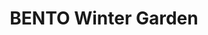 ---
layout: place
title: "BENTO Winter Garden"
permalink: /florida/winter-garden/bento-winter-garden.html
stateAbbr: FL
stateName: Florida
cityName: Winter Garden
seo:
  name: "BENTO Winter Garden"
  type: Restaurant
  links: https://eatatbento.com/locations/plant-street-market/?utm_source=gbp&utm_medium=website-button&utm_campaign=winter-garden-gbp
description: "Looking for sushi in Winter Garden, Florida? Check out BENTO Winter Garden for a delightful Japanese dining experience. Enjoy a variety of sushi and other di..."
place_id: ChIJ5anqxNeD54gRv5UOanLlXNA
photos:
  - name: >-
      places/ChIJ5anqxNeD54gRv5UOanLlXNA/photos/AeeoHcJNCSNPKDktpEdCA9ofQFARxVFByDZfFbDJ4CoRI21ul1SyTEVeZrmY0qd6Sismapd7EB8tTG6xp4lWSlJ2vCeKLjHaGXw1CTdLhn1kjmYa8SsfPGcOlZQa9XKs67rkl4GBmaJSpr3sbCp91r91qxGutY9jmMnwlt7EqIch_7C1H7OzzfSIk3Q8bH6g9s4GE1vFsh7xDcoN-sMLcRTkXfiZh97GFUaVgFiKmo3snDcl221d26RbKCdB-DsUhOBXc8S65qvKiKmj7C4CgAFP_1wnYxGvtL_2LW8pmQ9Qod4ArKsG1tpkmreV3rcln66XmYCGnooWDbdK2XVxuMiQx3x_GxPHQFZ_oG7crTHSVZDv-QDEY-YgZpSAfs_wg2Zh17zScZAEVq_7pmclf9YHr78ocglvRKUgxGtOq4CSeXiJkA
    widthPx: 4032
    heightPx: 2268
    authorAttributions:
      - displayName: Ameer Robinson
        uri: https://maps.google.com/maps/contrib/111596287056545530430
        photoUri: >-
          https://lh3.googleusercontent.com/a-/ALV-UjURv0oe4PtV9TIZtyCP1D6DVyF7nsqyA6wajbyGYH42QrFhlChJVA=s100-p-k-no-mo
    flagContentUri: >-
      https://www.google.com/local/imagery/report/?cb_client=maps_api_places.places_api&image_key=!1e10!2sCIHM0ogKEICAgIDNn_-wSg&hl=en-US
    googleMapsUri: >-
      https://www.google.com/maps/place//data=!3m4!1e2!3m2!1sCIHM0ogKEICAgIDNn_-wSg!2e10!4m2!3m1!1s0x88e783d7c4eaa9e5:0xd05ce5726a0e95bf
  - name: >-
      places/ChIJ5anqxNeD54gRv5UOanLlXNA/photos/AeeoHcIjflWNDplJlI7rVChcCjxJmr4HOStkbImFyUKTZxPNExrOuBuD1JBCU66Y5GVULm4fIQQwnRZkKIwScE_Vs_4ykEuCeqq-wu8IlCGxt6u52pZywjO_f6XV292iWXXHd8YTnqaJOq1uHniX-wy8vk7UhcpspNmqB6WLnYUhDE_neAKEgSPpPEAm7rB-IRflELcE3jqzNjSSAPMTv8RinGAJxsl1lCIB9vi9rfPzSPmO0z0d0ksLnyGADfcRVJKdMo9ut8-x8NrX8hakPbnk-9532sgBpGWNY9zlRRyOAGTWjA
    widthPx: 3307
    heightPx: 3307
    authorAttributions:
      - displayName: BENTO Winter Garden
        uri: https://maps.google.com/maps/contrib/110059764263252666126
        photoUri: >-
          https://lh3.googleusercontent.com/a-/ALV-UjVefi0UKa-mrNDt155N8-Prpn_ZFgPYCF7YNEaFWntV4zILfqU=s100-p-k-no-mo
    flagContentUri: >-
      https://www.google.com/local/imagery/report/?cb_client=maps_api_places.places_api&image_key=!1e10!2sAF1QipOj__y0Mfo4tV9pwJ6BEu_XBJc35ESc_RYbod7o&hl=en-US
    googleMapsUri: >-
      https://www.google.com/maps/place//data=!3m4!1e2!3m2!1sAF1QipOj__y0Mfo4tV9pwJ6BEu_XBJc35ESc_RYbod7o!2e10!4m2!3m1!1s0x88e783d7c4eaa9e5:0xd05ce5726a0e95bf
  - name: >-
      places/ChIJ5anqxNeD54gRv5UOanLlXNA/photos/AeeoHcLar24JA3OdLGuD0NKPhgTL2TtlabsJFUcH4S85r7BptyC0EFQxOPrKdByernYT5QA5CGI1cPgdKRoP3dfNH6pBjmXWMFwuI1kMDnYT_ksL__l61WM1TE14oImc6-QgtCU7fAEL5-uM9W3b-rG1tCGHFdeZFTdwi-ArM4o18DQ-JGRMVNvO-k-KPgCu-3qTi0FYeiySr92dHGpIvz_ro0SfwMI74ikKYAd8kzWuelu4htA9DeHC5xhKuL7QYyuJkomV9LfHogbaNm2Yg9l2IGmag8gRv774hkFC2VMU08ZDug
    widthPx: 3212
    heightPx: 3212
    authorAttributions:
      - displayName: BENTO Winter Garden
        uri: https://maps.google.com/maps/contrib/110059764263252666126
        photoUri: >-
          https://lh3.googleusercontent.com/a-/ALV-UjVefi0UKa-mrNDt155N8-Prpn_ZFgPYCF7YNEaFWntV4zILfqU=s100-p-k-no-mo
    flagContentUri: >-
      https://www.google.com/local/imagery/report/?cb_client=maps_api_places.places_api&image_key=!1e10!2sAF1QipO-EnjJkNHsYJGFyZYmQTJtK33Sdl1ANQZZY8y5&hl=en-US
    googleMapsUri: >-
      https://www.google.com/maps/place//data=!3m4!1e2!3m2!1sAF1QipO-EnjJkNHsYJGFyZYmQTJtK33Sdl1ANQZZY8y5!2e10!4m2!3m1!1s0x88e783d7c4eaa9e5:0xd05ce5726a0e95bf
  - name: >-
      places/ChIJ5anqxNeD54gRv5UOanLlXNA/photos/AeeoHcKfvMa4jgbNQR3hUNcOGMDKu72bcm2-MKPs8Jn8c10BL8Sp3E_DljmUGkgfQkITcQMoeqzj0Kd6q9pUavDIyVD4JALeWG1EEOxGF1lSn5OFgHlQpEf5HpvPul6415RzmvtM0HwwG_STKNEshnbkyz6pMaN85qU8W1BSGayMo9mcrJony-iQwKkhLxRC6B4-5RGE_dZS7r_57y8ch9I0LdCt_5oZdNcr1uBgThe90njn60GemoiP06vT3SgF-5JcWzVp7LrshL_CmRA-GP7Xu7H3juhUNrYEyOtfjar1aKFpeA
    widthPx: 2069
    heightPx: 2586
    authorAttributions:
      - displayName: BENTO Winter Garden
        uri: https://maps.google.com/maps/contrib/110059764263252666126
        photoUri: >-
          https://lh3.googleusercontent.com/a-/ALV-UjVefi0UKa-mrNDt155N8-Prpn_ZFgPYCF7YNEaFWntV4zILfqU=s100-p-k-no-mo
    flagContentUri: >-
      https://www.google.com/local/imagery/report/?cb_client=maps_api_places.places_api&image_key=!1e10!2sAF1QipNvJxvPLoznFJO5Kc_AMIT3tK-BJoD3FsrSzpTr&hl=en-US
    googleMapsUri: >-
      https://www.google.com/maps/place//data=!3m4!1e2!3m2!1sAF1QipNvJxvPLoznFJO5Kc_AMIT3tK-BJoD3FsrSzpTr!2e10!4m2!3m1!1s0x88e783d7c4eaa9e5:0xd05ce5726a0e95bf
  - name: >-
      places/ChIJ5anqxNeD54gRv5UOanLlXNA/photos/AeeoHcLyxbreLFNyy4e2o95Coe8shOOObsqcDw4lDXj1AwcHYLBvB3X3eKP4yozO6nbc-ub9EFOx7_uqcZxFxaGjOJrmUrdVUwWjBhBNGx35gj4S3azeE9orQdtmbf7jlb0jp6IUX0sIU9pt2jsZBYA0H3HpuGPgXEp_10-afOSW4XqiFM9Z97iyHqIwyi2bAga5N_jVEbw8dpYPosMT3ti8JSaR0NVMoPOqtvv6cTi26gLJsAbMdzvSz5sBRbqky9EPZimrhJ1FSGQRIvb6IBnn0pA_1zPe9I3XH7DYd4TpdYJ4Vg
    widthPx: 2655
    heightPx: 3264
    authorAttributions:
      - displayName: BENTO Winter Garden
        uri: https://maps.google.com/maps/contrib/110059764263252666126
        photoUri: >-
          https://lh3.googleusercontent.com/a-/ALV-UjVefi0UKa-mrNDt155N8-Prpn_ZFgPYCF7YNEaFWntV4zILfqU=s100-p-k-no-mo
    flagContentUri: >-
      https://www.google.com/local/imagery/report/?cb_client=maps_api_places.places_api&image_key=!1e10!2sAF1QipO8MR10N2Um3P_uqw0l_Owe9OYiEkGT6zAYT-ah&hl=en-US
    googleMapsUri: >-
      https://www.google.com/maps/place//data=!3m4!1e2!3m2!1sAF1QipO8MR10N2Um3P_uqw0l_Owe9OYiEkGT6zAYT-ah!2e10!4m2!3m1!1s0x88e783d7c4eaa9e5:0xd05ce5726a0e95bf
  - name: >-
      places/ChIJ5anqxNeD54gRv5UOanLlXNA/photos/AeeoHcKZd7MoV92DHmL3UxYZAW3MGJx7wHmAnFUqBJ_JZ8cydaYp2WNEMMRbwPkCUzhlSomOogZtIu1QtlBT6rGrku79BguCtb6R1qr5hxcu8kEuuzYrzQSO6oM4I61_MVd2AjnJbJAkhJi3-fZYxPJ4avDynnSMB69XO6aAfyl5L23rt0nxQPli4iwmMLmltiwZliMKs9Ew_oUuAwgykrJMQPIehMSbYCLPERVBUQlQfxhMrc9d5zbJ64eMLxg771vAhq7N2L_aTIiglT_3ghWymfKHIum8-dClGPRtcdABe1UpSurEtQIAxaaDIa7-2yhS5rqSfTXB_jDSy5vy8lI3lZNVYaSWD8g5dptr4K-MDtNuw40hkreUfiSkg0LE8aRlDPgYmle-PHu48Etpy8nwpjPm8gdzzLxVRnaxqJBJ10IIvZcl
    widthPx: 3000
    heightPx: 4000
    authorAttributions:
      - displayName: P L
        uri: https://maps.google.com/maps/contrib/107741481954653725306
        photoUri: >-
          https://lh3.googleusercontent.com/a-/ALV-UjUHAdqwq6Deecm9OJRSu9434PkU1uB09lLQehFR4KkKmLMd4HiY=s100-p-k-no-mo
    flagContentUri: >-
      https://www.google.com/local/imagery/report/?cb_client=maps_api_places.places_api&image_key=!1e10!2sCIHM0ogKEICAgMCgsv20vwE&hl=en-US
    googleMapsUri: >-
      https://www.google.com/maps/place//data=!3m4!1e2!3m2!1sCIHM0ogKEICAgMCgsv20vwE!2e10!4m2!3m1!1s0x88e783d7c4eaa9e5:0xd05ce5726a0e95bf
  - name: >-
      places/ChIJ5anqxNeD54gRv5UOanLlXNA/photos/AeeoHcJ2sy03YDMlIWy2PMpRDdJzNOqHulsDFJBBXFjhQOR9VHce9u4QIGurS7b0oEOevLE4ZHWJR_GjFUugeJWI_x0oYj6JcB9M6LQ_XwVeHzv69rPgPuB-8QmxNZzW6MNMVqkSMZrw5ysSgsLyPTeTa9qOiOSu1EgiqgoXG_V-htWazUGGIdJb8NRxC5hTdB8BqWv5KbK82CVTSmBnduCY557HwPzFJUK3F28Cu5RLttaOe1LwnecChQE1Pf7Pk28cVCauGPnHooHO8-hICmqYtwYqBt6FN8_PypK-9allvhiL1w
    widthPx: 3200
    heightPx: 4800
    authorAttributions:
      - displayName: BENTO Winter Garden
        uri: https://maps.google.com/maps/contrib/110059764263252666126
        photoUri: >-
          https://lh3.googleusercontent.com/a-/ALV-UjVefi0UKa-mrNDt155N8-Prpn_ZFgPYCF7YNEaFWntV4zILfqU=s100-p-k-no-mo
    flagContentUri: >-
      https://www.google.com/local/imagery/report/?cb_client=maps_api_places.places_api&image_key=!1e10!2sAF1QipNNwBFT007cyw7p_M5wV5e2WrlGvDcblkCMTE-c&hl=en-US
    googleMapsUri: >-
      https://www.google.com/maps/place//data=!3m4!1e2!3m2!1sAF1QipNNwBFT007cyw7p_M5wV5e2WrlGvDcblkCMTE-c!2e10!4m2!3m1!1s0x88e783d7c4eaa9e5:0xd05ce5726a0e95bf
  - name: >-
      places/ChIJ5anqxNeD54gRv5UOanLlXNA/photos/AeeoHcJUj-9YchHGu6h5G-OC9d-dEQSvDnuPOR0DBBKIgYG9hon0kKOJauJW-aSbs3T8-PiK9nWurbA8-Lv2i3rQYTSab1GoQcgc0PCA-nimTdSeKM34znOigxoLUiTojkXpMuuPlEKQG_DaSw12aWd18fVm9oxftnort5BtKoyre57wtUvG8UB91FfGMUDGVpJ8Y7FOi0uk9uPSHe5Ijc7IlUUABet7ewTXoPN_HsQ0kUGOEpvVbo7bZuRJ361bMfbfBz06vUUNo-WDsxqmaA_aXONFXJsOz52es8KSE2Rd4KzO9g
    widthPx: 3646
    heightPx: 4557
    authorAttributions:
      - displayName: BENTO Winter Garden
        uri: https://maps.google.com/maps/contrib/110059764263252666126
        photoUri: >-
          https://lh3.googleusercontent.com/a-/ALV-UjVefi0UKa-mrNDt155N8-Prpn_ZFgPYCF7YNEaFWntV4zILfqU=s100-p-k-no-mo
    flagContentUri: >-
      https://www.google.com/local/imagery/report/?cb_client=maps_api_places.places_api&image_key=!1e10!2sAF1QipNFgPGmbxWsj4qlCB_vqiyVbP5qq9cOToDVzYsg&hl=en-US
    googleMapsUri: >-
      https://www.google.com/maps/place//data=!3m4!1e2!3m2!1sAF1QipNFgPGmbxWsj4qlCB_vqiyVbP5qq9cOToDVzYsg!2e10!4m2!3m1!1s0x88e783d7c4eaa9e5:0xd05ce5726a0e95bf
  - name: >-
      places/ChIJ5anqxNeD54gRv5UOanLlXNA/photos/AeeoHcJF57utPDCb61kbD55mUzlhs8jytKYAnniplW4F1k92dxt904GqQ0vUXs13tBq63OvwuUmPB_JEVzrs17uRbLSTKfQcv_4T0mpu4py8IE3f6FtIAKQ3nA_Ay4U8KJXU-Gl6oev85grNzY_iDnBRnLWhpaB6fxG7MfTP4EEdI7zaSS5nf_2-xka4n-DLBPfOygolohTq3e0mSDde92s6KP5jtw9_V0MLMMrMbRlhVbLVGltSupzU2KnyVn1gt1rD056IQp9ygmPO_fCIjk0GPgD40bkLJQTShBgeFkDD9zsLhH_eCj87DpKL7u9EQuoM2-_68LCG6j2Bke92XqS6aN2m982DeRhYoOuC7zWM4eMRC2v_3zdClHWtgLWwgSupZQ7HmH_pDi6jPFCIDImeFaN4NIKEX_Fpui4c9JEU5m3kNqKY
    widthPx: 4032
    heightPx: 2268
    authorAttributions:
      - displayName: Ameer Robinson
        uri: https://maps.google.com/maps/contrib/111596287056545530430
        photoUri: >-
          https://lh3.googleusercontent.com/a-/ALV-UjURv0oe4PtV9TIZtyCP1D6DVyF7nsqyA6wajbyGYH42QrFhlChJVA=s100-p-k-no-mo
    flagContentUri: >-
      https://www.google.com/local/imagery/report/?cb_client=maps_api_places.places_api&image_key=!1e10!2sCIHM0ogKEICAgIDNn_-wigE&hl=en-US
    googleMapsUri: >-
      https://www.google.com/maps/place//data=!3m4!1e2!3m2!1sCIHM0ogKEICAgIDNn_-wigE!2e10!4m2!3m1!1s0x88e783d7c4eaa9e5:0xd05ce5726a0e95bf
  - name: >-
      places/ChIJ5anqxNeD54gRv5UOanLlXNA/photos/AeeoHcJr5JQAIcvk0M_sOO2adk7MHHiRGPFB0LAd7KwLFZYJDO0eXMwB3-GMYF37GXAN5OEyvtPAmXjXwCprQWatUgW_IWYiz7u2W3bPq1f8M8lDRxL3NCOBePFgcpoBkaH9eiyQKo9zeP-Btu7Sco3yPPhL8y511okGxafjNG0I2lNEyrZPRUcQC9r5vG42Od-q17-AkPIkxfYKYoZkwPZ6T8UX-NxQs2EhALUf8YJaENBWrOmrQxoe5ERgROMhhQeu3eyqLjcYE4L8xVxO7wAHmtOr1EUaYuO04xv0-nIMGFlYXQ
    widthPx: 3840
    heightPx: 4800
    authorAttributions:
      - displayName: BENTO Winter Garden
        uri: https://maps.google.com/maps/contrib/110059764263252666126
        photoUri: >-
          https://lh3.googleusercontent.com/a-/ALV-UjVefi0UKa-mrNDt155N8-Prpn_ZFgPYCF7YNEaFWntV4zILfqU=s100-p-k-no-mo
    flagContentUri: >-
      https://www.google.com/local/imagery/report/?cb_client=maps_api_places.places_api&image_key=!1e10!2sAF1QipPxl3PWNGY195YbLZ8EibjqDYQ4ASF6bw-khMAg&hl=en-US
    googleMapsUri: >-
      https://www.google.com/maps/place//data=!3m4!1e2!3m2!1sAF1QipPxl3PWNGY195YbLZ8EibjqDYQ4ASF6bw-khMAg!2e10!4m2!3m1!1s0x88e783d7c4eaa9e5:0xd05ce5726a0e95bf
address: '426 W Plant St #8, Winter Garden, FL 34787, USA'
street: '426 W Plant St #8'
city: Winter Garden
state: FL
zip: '34787'
country: USA
neighborhood: null
latitude: '28.564195'
longitude: '-81.590787'
accessibility_options:
  wheelchairAccessibleParking: true
  wheelchairAccessibleEntrance: true
  wheelchairAccessibleRestroom: true
  wheelchairAccessibleSeating: true
business_status: OPERATIONAL
name: BENTO Winter Garden
google_maps_links:
  directionsUri: >-
    https://www.google.com/maps/dir//''/data=!4m7!4m6!1m1!4e2!1m2!1m1!1s0x88e783d7c4eaa9e5:0xd05ce5726a0e95bf!3e0
  placeUri: https://maps.google.com/?cid=15014127537314764223
  writeAReviewUri: >-
    https://www.google.com/maps/place//data=!4m3!3m2!1s0x88e783d7c4eaa9e5:0xd05ce5726a0e95bf!12e1
  reviewsUri: >-
    https://www.google.com/maps/place//data=!4m4!3m3!1s0x88e783d7c4eaa9e5:0xd05ce5726a0e95bf!9m1!1b1
  photosUri: >-
    https://www.google.com/maps/place//data=!4m3!3m2!1s0x88e783d7c4eaa9e5:0xd05ce5726a0e95bf!10e5
primary_type: Asian Restaurant
opening_hours:
  regular: null
  current: null
secondary_opening_hours:
  regular:
    weekdayDescriptions: null
    type: null
  current:
    weekdayDescriptions: null
    type: null
phone: (407) 347-5549
price_level: PRICE_LEVEL_MODERATE
price_range: $10 &ndash; $20
rating: '3.6'
rating_count: 61
website: >-
  https://eatatbento.com/locations/plant-street-market/?utm_source=gbp&utm_medium=website-button&utm_campaign=winter-garden-gbp
reviews:
  - name: >-
      places/ChIJ5anqxNeD54gRv5UOanLlXNA/reviews/ChZDSUhNMG9nS0VJQ0FnTUNnc3YyMFh3EAE
    relativePublishTimeDescription: a month ago
    rating: 5
    text:
      text: >-
        Simple and delicious! Perfect poke bowls and sushi rolls made right
        before your eyes! Everything tasted fresh and very well seasoned! Quick
        service and friendly staff. Definitely recommend!
      languageCode: en
    originalText:
      text: >-
        Simple and delicious! Perfect poke bowls and sushi rolls made right
        before your eyes! Everything tasted fresh and very well seasoned! Quick
        service and friendly staff. Definitely recommend!
      languageCode: en
    authorAttribution:
      displayName: P L
      uri: https://www.google.com/maps/contrib/107741481954653725306/reviews
      photoUri: >-
        https://lh3.googleusercontent.com/a-/ALV-UjUHAdqwq6Deecm9OJRSu9434PkU1uB09lLQehFR4KkKmLMd4HiY=s128-c0x00000000-cc-rp-mo-ba6
    publishTime: '2025-02-15T18:10:05.146214Z'
    flagContentUri: >-
      https://www.google.com/local/review/rap/report?postId=ChZDSUhNMG9nS0VJQ0FnTUNnc3YyMFh3EAE&d=17924085&t=1
    googleMapsUri: >-
      https://www.google.com/maps/reviews/data=!4m6!14m5!1m4!2m3!1sChZDSUhNMG9nS0VJQ0FnTUNnc3YyMFh3EAE!2m1!1s0x88e783d7c4eaa9e5:0xd05ce5726a0e95bf
  - name: >-
      places/ChIJ5anqxNeD54gRv5UOanLlXNA/reviews/ChZDSUhNMG9nS0VJQ0FnSUR2OTdYOUZBEAE
    relativePublishTimeDescription: 3 months ago
    rating: 5
    text:
      text: >-
        I took a sushi combo for 16.5$. There were total 16 small sushis.


        These sushis were pretty decent. It was bit smaller than the regular
        size. But I enjoyed it.
      languageCode: en
    originalText:
      text: >-
        I took a sushi combo for 16.5$. There were total 16 small sushis.


        These sushis were pretty decent. It was bit smaller than the regular
        size. But I enjoyed it.
      languageCode: en
    authorAttribution:
      displayName: muztoba rabbani
      uri: https://www.google.com/maps/contrib/102566887447585682013/reviews
      photoUri: >-
        https://lh3.googleusercontent.com/a-/ALV-UjWRV0XTwmgU6VqdnbmVOLPuHcWwD0nQAycLXwYQ8uFsrOG2HeyX=s128-c0x00000000-cc-rp-mo
    publishTime: '2024-12-25T05:14:00.633190Z'
    flagContentUri: >-
      https://www.google.com/local/review/rap/report?postId=ChZDSUhNMG9nS0VJQ0FnSUR2OTdYOUZBEAE&d=17924085&t=1
    googleMapsUri: >-
      https://www.google.com/maps/reviews/data=!4m6!14m5!1m4!2m3!1sChZDSUhNMG9nS0VJQ0FnSUR2OTdYOUZBEAE!2m1!1s0x88e783d7c4eaa9e5:0xd05ce5726a0e95bf
  - name: >-
      places/ChIJ5anqxNeD54gRv5UOanLlXNA/reviews/ChdDSUhNMG9nS0VJQ0FnSUNYbFlYQ2x3RRAB
    relativePublishTimeDescription: 5 months ago
    rating: 2
    text:
      text: >-
        This miserable poke bowl was $19 before Tip. I have been coming here for
        years and thought they were expensive but it has really gone down hill.
        Maybe the other sushi place inside is better, I hope so. Go to Publix,
        you’ll be happier
      languageCode: en
    originalText:
      text: >-
        This miserable poke bowl was $19 before Tip. I have been coming here for
        years and thought they were expensive but it has really gone down hill.
        Maybe the other sushi place inside is better, I hope so. Go to Publix,
        you’ll be happier
      languageCode: en
    authorAttribution:
      displayName: J Hare
      uri: https://www.google.com/maps/contrib/116045880895877883901/reviews
      photoUri: >-
        https://lh3.googleusercontent.com/a-/ALV-UjWdidwiW7CnbIyhOPUjmg0ju8YYDqXyBGSW3Y9uEyvqoaJILALf=s128-c0x00000000-cc-rp-mo
    publishTime: '2024-10-18T22:50:38.488558Z'
    flagContentUri: >-
      https://www.google.com/local/review/rap/report?postId=ChdDSUhNMG9nS0VJQ0FnSUNYbFlYQ2x3RRAB&d=17924085&t=1
    googleMapsUri: >-
      https://www.google.com/maps/reviews/data=!4m6!14m5!1m4!2m3!1sChdDSUhNMG9nS0VJQ0FnSUNYbFlYQ2x3RRAB!2m1!1s0x88e783d7c4eaa9e5:0xd05ce5726a0e95bf
  - name: >-
      places/ChIJ5anqxNeD54gRv5UOanLlXNA/reviews/ChdDSUhNMG9nS0VJQ0FnSURObjlfSnd3RRAB
    relativePublishTimeDescription: a year ago
    rating: 1
    text:
      text: >-
        A Letdown at Bento Sushi + Poke: A Review


        My dining experience was far from what I had anticipated, and
        unfortunately, it left a lot to be desired. The establishment, which
        promotes itself as a purveyor of fine sushi, missed the mark on several
        fundamental aspects of a satisfying dining experience.


        **Customer Service: A Missed Opportunity for Engagement**


        One of the most glaring issues was the lack of customer service. In an
        era where dining is not just about food but the experience, they seemed
        to forget the basics of hospitality. Despite opting for self-service,
        there's an expectation of minimal interaction, especially in a setting
        where chefs and customers share the same space. The complete absence of
        engagement—no greetings, no acknowledgment, not even a simple 'thank
        you'—felt cold and unwelcoming. This oversight turned what could have
        been a warm, inviting dining experience into a transaction devoid of any
        personal touch.


        **Sushi Selection: A Surface Variety**


        The restaurant boasts a diverse sushi menu, but this claim doesn't hold
        up under scrutiny. Despite a seemingly extensive list of rolls, the
        variety is superficial at best. The options quickly reveal themselves to
        be variations on a very limited theme, fitting into just one or two
        categories. This lack of genuine variety is a significant disappointment
        for any sushi enthusiast looking to explore a range of flavors and
        textures.


        **Portion Size vs. Price: An Imbalance**


        The portion size of the rolls further compounds the issue. They are
        surprisingly small, particularly when you consider the premium pricing.
        This imbalance between the amount of food and the cost is jarring,
        making it difficult to justify the expense. Dining out, especially at a
        sushi restaurant, is expected to be a treat—a balance of quality,
        quantity, and cost and unfortunately fails to deliver on this front,
        which left me feeling short-changed.


        **Sushi Quality: An Unpleasant Surprise**


        Perhaps the most disappointing aspect of the meal was the sushi itself.
        The rice, arguably the cornerstone of any sushi roll, was flavored in an
        unconventional manner that was, frankly, off-putting. This unexpected
        taste overshadowed the quality of the ingredients, making the rolls
        difficult to enjoy. Sushi rice should enhance the flavor of the seafood
        and other components, not detract from it. This fundamental misstep in
        preparation was a significant detractor from the overall quality of the
        meal.


        **Conclusion: Unlikely to Return**


        Considering these factors—the stark lack of customer service, the
        illusion of variety, the poor value for money, and the disappointing
        quality of the sushi—I find it hard to recommend. The dining experience
        fell short of expectations on many levels, and with so many other
        options available, I see no reason to return. For those seeking a
        memorable sushi experience, it may be wise to look elsewhere, where the
        balance of quality, service, and value is better maintained. I hope they
        take this genuine feedback and make positive changes for a better dining
        experience in the future.
      languageCode: en
    originalText:
      text: >-
        A Letdown at Bento Sushi + Poke: A Review


        My dining experience was far from what I had anticipated, and
        unfortunately, it left a lot to be desired. The establishment, which
        promotes itself as a purveyor of fine sushi, missed the mark on several
        fundamental aspects of a satisfying dining experience.


        **Customer Service: A Missed Opportunity for Engagement**


        One of the most glaring issues was the lack of customer service. In an
        era where dining is not just about food but the experience, they seemed
        to forget the basics of hospitality. Despite opting for self-service,
        there's an expectation of minimal interaction, especially in a setting
        where chefs and customers share the same space. The complete absence of
        engagement—no greetings, no acknowledgment, not even a simple 'thank
        you'—felt cold and unwelcoming. This oversight turned what could have
        been a warm, inviting dining experience into a transaction devoid of any
        personal touch.


        **Sushi Selection: A Surface Variety**


        The restaurant boasts a diverse sushi menu, but this claim doesn't hold
        up under scrutiny. Despite a seemingly extensive list of rolls, the
        variety is superficial at best. The options quickly reveal themselves to
        be variations on a very limited theme, fitting into just one or two
        categories. This lack of genuine variety is a significant disappointment
        for any sushi enthusiast looking to explore a range of flavors and
        textures.


        **Portion Size vs. Price: An Imbalance**


        The portion size of the rolls further compounds the issue. They are
        surprisingly small, particularly when you consider the premium pricing.
        This imbalance between the amount of food and the cost is jarring,
        making it difficult to justify the expense. Dining out, especially at a
        sushi restaurant, is expected to be a treat—a balance of quality,
        quantity, and cost and unfortunately fails to deliver on this front,
        which left me feeling short-changed.


        **Sushi Quality: An Unpleasant Surprise**


        Perhaps the most disappointing aspect of the meal was the sushi itself.
        The rice, arguably the cornerstone of any sushi roll, was flavored in an
        unconventional manner that was, frankly, off-putting. This unexpected
        taste overshadowed the quality of the ingredients, making the rolls
        difficult to enjoy. Sushi rice should enhance the flavor of the seafood
        and other components, not detract from it. This fundamental misstep in
        preparation was a significant detractor from the overall quality of the
        meal.


        **Conclusion: Unlikely to Return**


        Considering these factors—the stark lack of customer service, the
        illusion of variety, the poor value for money, and the disappointing
        quality of the sushi—I find it hard to recommend. The dining experience
        fell short of expectations on many levels, and with so many other
        options available, I see no reason to return. For those seeking a
        memorable sushi experience, it may be wise to look elsewhere, where the
        balance of quality, service, and value is better maintained. I hope they
        take this genuine feedback and make positive changes for a better dining
        experience in the future.
      languageCode: en
    authorAttribution:
      displayName: Ameer Robinson
      uri: https://www.google.com/maps/contrib/111596287056545530430/reviews
      photoUri: >-
        https://lh3.googleusercontent.com/a-/ALV-UjURv0oe4PtV9TIZtyCP1D6DVyF7nsqyA6wajbyGYH42QrFhlChJVA=s128-c0x00000000-cc-rp-mo-ba6
    publishTime: '2024-01-27T14:38:08.337540Z'
    flagContentUri: >-
      https://www.google.com/local/review/rap/report?postId=ChdDSUhNMG9nS0VJQ0FnSURObjlfSnd3RRAB&d=17924085&t=1
    googleMapsUri: >-
      https://www.google.com/maps/reviews/data=!4m6!14m5!1m4!2m3!1sChdDSUhNMG9nS0VJQ0FnSURObjlfSnd3RRAB!2m1!1s0x88e783d7c4eaa9e5:0xd05ce5726a0e95bf
  - name: >-
      places/ChIJ5anqxNeD54gRv5UOanLlXNA/reviews/ChdDSUhNMG9nS0VJQ0FnSUNianAzX3RBRRAB
    relativePublishTimeDescription: 8 months ago
    rating: 4
    text:
      text: >-
        Located inside of Plant Street Market in Winter Garden.  This is not
        your typical Bento Kitchen with full noodles and veggies, but it is a
        nice sushi/poke bowl addition to the other vendors at the market. The
        menu is limited, and I was surprised to see that the veggie roll or any
        veggie/vegan option was not part of the menu here. The staff was super
        nice and custom made something, but would be nice if they had the
        traditional veggie roll here as well.
      languageCode: en
    originalText:
      text: >-
        Located inside of Plant Street Market in Winter Garden.  This is not
        your typical Bento Kitchen with full noodles and veggies, but it is a
        nice sushi/poke bowl addition to the other vendors at the market. The
        menu is limited, and I was surprised to see that the veggie roll or any
        veggie/vegan option was not part of the menu here. The staff was super
        nice and custom made something, but would be nice if they had the
        traditional veggie roll here as well.
      languageCode: en
    authorAttribution:
      displayName: Rachel B
      uri: https://www.google.com/maps/contrib/112023111069244252316/reviews
      photoUri: >-
        https://lh3.googleusercontent.com/a-/ALV-UjUiByLp-5FqaEeTqz-TFDaAxRP6dnzMwk0ydumsLACDc5dzVgk=s128-c0x00000000-cc-rp-mo-ba6
    publishTime: '2024-07-27T04:14:20.853776Z'
    flagContentUri: >-
      https://www.google.com/local/review/rap/report?postId=ChdDSUhNMG9nS0VJQ0FnSUNianAzX3RBRRAB&d=17924085&t=1
    googleMapsUri: >-
      https://www.google.com/maps/reviews/data=!4m6!14m5!1m4!2m3!1sChdDSUhNMG9nS0VJQ0FnSUNianAzX3RBRRAB!2m1!1s0x88e783d7c4eaa9e5:0xd05ce5726a0e95bf
parking_options:
  freeParkingLot: true
  freeStreetParking: true
  valetParking: false
payment_options:
  acceptsCreditCards: true
  acceptsCashOnly: false
allow_dogs: null
curbside_pickup: false
delivery: true
dine_in: true
good_for_children: true
good_for_groups: null
good_for_sports: false
live_music: false
menu_for_children: true
outdoor_seating: true
reservable: false
restroom: true
serves_beer: null
serves_breakfast: false
serves_brunch: false
serves_cocktails: null
serves_coffee: false
serves_dinner: true
serves_dessert: true
serves_lunch: true
serves_vegetarian_food: true
serves_wine: null
takeout: true
summary: null

---